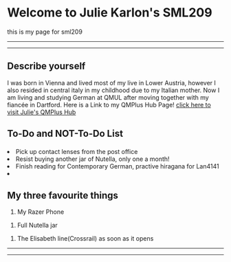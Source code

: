 

<h1>Welcome to Julie Karlon's SML209 </h1>
<p> this is my page for sml209</p>
<hr>
<hr>
<h2>Describe yourself</h2>
<p> I was born in Vienna and lived most of my live in Lower Austria, however I also resided in central italy in my childhood due to my Italian mother. Now I  am living and studying German at QMUL after moving together with my fiancée in Dartford. Here is a Link to my QMPlus Hub Page! <a href="https://hub.qmplus.qmul.ac.uk/view/view.php?profile=julie-karlon&page=sml209-computers-and-languages-julie-karlon"> click here to visit Julie's QMPlus Hub</a> </p>
<p><h2>To-Do and NOT-To-Do List</p> </h2>
<bu> <li> Pick up contact lenses from the post office</li>
<li>Resist buying another jar of Nutella, only one a month!</li>
<li> Finish reading for Contemporary German, practive hiragana for Lan4141<li></bu>

<p><h2> My three favourite things</h2>
<bu> <ol> <li> My Razer Phone </ol> </li>
<ol> <li> Full Nutella jar </ol> </li>
<ol> <li> The Elisabeth line(Crossrail) as soon as it opens</ol> </li>

<hr> <hr>
